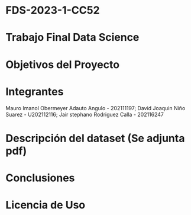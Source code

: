 # FDS-2023-1-CC52
# Trabajo Final Data Science
# Objetivos del Proyecto
# Integrantes
Mauro Imanol Obermeyer Adauto Angulo - 202111197;
David Joaquin Niño Suarez - U202112116;
Jair stephano Rodriguez Calla - 202116247
# Descripción del dataset (Se adjunta pdf)
# Conclusiones
# Licencia de Uso

